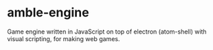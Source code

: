 # amble-engine
Game engine written in JavaScript on top of electron (atom-shell) with visual scripting, for making web games.
